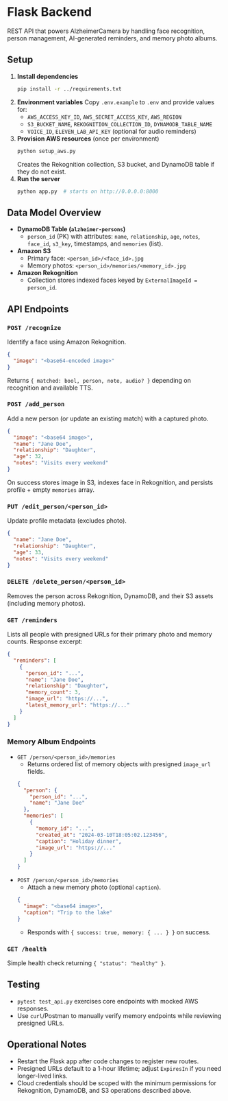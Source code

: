 # Flask Backend

REST API that powers AlzheimerCamera by handling face recognition, person management, AI-generated reminders, and memory photo albums.

## Setup
1. **Install dependencies**
   ```bash
   pip install -r ../requirements.txt
   ```
2. **Environment variables**
   Copy `.env.example` to `.env` and provide values for:
   - `AWS_ACCESS_KEY_ID`, `AWS_SECRET_ACCESS_KEY`, `AWS_REGION`
   - `S3_BUCKET_NAME`, `REKOGNITION_COLLECTION_ID`, `DYNAMODB_TABLE_NAME`
   - `VOICE_ID`, `ELEVEN_LAB_API_KEY` (optional for audio reminders)
3. **Provision AWS resources** (once per environment)
   ```bash
   python setup_aws.py
   ```
   Creates the Rekognition collection, S3 bucket, and DynamoDB table if they do not exist.
4. **Run the server**
   ```bash
   python app.py  # starts on http://0.0.0.0:8000
   ```

## Data Model Overview
- **DynamoDB Table (`alzheimer-persons`)**
  - `person_id` (PK) with attributes: `name`, `relationship`, `age`, `notes`, `face_id`, `s3_key`, timestamps, and `memories` (list).
- **Amazon S3**
  - Primary face: `<person_id>/<face_id>.jpg`
  - Memory photos: `<person_id>/memories/<memory_id>.jpg`
- **Amazon Rekognition**
  - Collection stores indexed faces keyed by `ExternalImageId = person_id`.

## API Endpoints

### `POST /recognize`
Identify a face using Amazon Rekognition.
```json
{
  "image": "<base64-encoded image>"
}
```
Returns `{ matched: bool, person, note, audio? }` depending on recognition and available TTS.

### `POST /add_person`
Add a new person (or update an existing match) with a captured photo.
```json
{
  "image": "<base64 image>",
  "name": "Jane Doe",
  "relationship": "Daughter",
  "age": 32,
  "notes": "Visits every weekend"
}
```
On success stores image in S3, indexes face in Rekognition, and persists profile + empty `memories` array.

### `PUT /edit_person/<person_id>`
Update profile metadata (excludes photo).
```json
{
  "name": "Jane Doe",
  "relationship": "Daughter",
  "age": 33,
  "notes": "Visits every weekend"
}
```

### `DELETE /delete_person/<person_id>`
Removes the person across Rekognition, DynamoDB, and their S3 assets (including memory photos).

### `GET /reminders`
Lists all people with presigned URLs for their primary photo and memory counts.
Response excerpt:
```json
{
  "reminders": [
    {
      "person_id": "...",
      "name": "Jane Doe",
      "relationship": "Daughter",
      "memory_count": 3,
      "image_url": "https://...",
      "latest_memory_url": "https://..."
    }
  ]
}
```

### Memory Album Endpoints
- `GET /person/<person_id>/memories`
  - Returns ordered list of memory objects with presigned `image_url` fields.
  ```json
  {
    "person": {
      "person_id": "...",
      "name": "Jane Doe"
    },
    "memories": [
      {
        "memory_id": "...",
        "created_at": "2024-03-10T18:05:02.123456",
        "caption": "Holiday dinner",
        "image_url": "https://..."
      }
    ]
  }
  ```
- `POST /person/<person_id>/memories`
  - Attach a new memory photo (optional `caption`).
  ```json
  {
    "image": "<base64 image>",
    "caption": "Trip to the lake"
  }
  ```
  - Responds with `{ success: true, memory: { ... } }` on success.

### `GET /health`
Simple health check returning `{ "status": "healthy" }`.

## Testing
- `pytest test_api.py` exercises core endpoints with mocked AWS responses.
- Use `curl`/Postman to manually verify memory endpoints while reviewing presigned URLs.

## Operational Notes
- Restart the Flask app after code changes to register new routes.
- Presigned URLs default to a 1-hour lifetime; adjust `ExpiresIn` if you need longer-lived links.
- Cloud credentials should be scoped with the minimum permissions for Rekognition, DynamoDB, and S3 operations described above.
